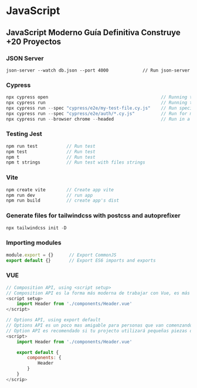 # JavaScript

## JavaScript Moderno Guía Definitiva Construye +20 Proyectos

### JSON Server
```
json-server --watch db.json --port 4000             // Run json-server
```

### Cypress
```javascript
npx cypress open                                           // Running tests interactively
npx cypress run                                            // Running tests headlessly (CLI mode)
npx cypress run --spec "cypress/e2e/my-test-file.cy.js"    // Run specific tests
npx cypress run --spec "cypress/e2e/auth/*.cy.js"          // Run for multiple files
npx cypress run --browser chrome --headed                  // Run in a specific browser
```

### Testing Jest
```javascript
npm run test           // Run test
npm test               // Run test
npm t                  // Run test
npm t strings          // Run test with files strings
```

### Vite
```js
npm create vite        // Create app vite
npm run dev            // run app
npm run build          // create app's dist
```

### Generate files for tailwindcss with postcss and autoprefixer
```javascript
npx tailwindcss init -D
```

### Importing modules
```javascript
module.export = {}      // Export CommonJS 
export default {}       // Export ES6 imports and exports
```

### VUE
```javascript
// Composition API, using <script setup>
// Composition API es la forma más moderna de trabajar con Vue, es más flexible y permite una mejor organización del código. Es recomendado si todo tu proyecto está basado en Vue 3.
<script setup>
    import Header from './components/Header.vue'
</script>

// Options API, using export default
// Options API es un poco mas amigable para personas que van comenzando, también es la opción recomendada para personas que tiene más experiencia con lenguajes orientados a objetos.
// Option API es recomendado si tu projecto utilizará pequeñas piezas de Vue o escenarios no tan complejos.
<script>
    import Header from './components/Header.vue'

    export default {
        components: {
            Header
        }
    }
</scrip>
```